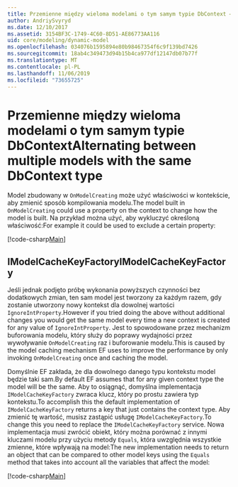 ```yaml
---
title: Przemienne między wieloma modelami o tym samym typie DbContext — EF Core
author: AndriySvyryd
ms.date: 12/10/2017
ms.assetid: 3154BF3C-1749-4C60-8D51-AE86773AA116
uid: core/modeling/dynamic-model
ms.openlocfilehash: 034076b1595894e80b98467354f6c9f139bd7426
ms.sourcegitcommit: 18ab4c349473d94b15b4ca977df12147db07b77f
ms.translationtype: MT
ms.contentlocale: pl-PL
ms.lasthandoff: 11/06/2019
ms.locfileid: "73655725"
---
```

# <a name="alternating-between-multiple-models-with-the-same-dbcontext-type"></a><span data-ttu-id="a6007-102">Przemienne między wieloma modelami o tym samym typie DbContext</span><span class="sxs-lookup"><span data-stu-id="a6007-102">Alternating between multiple models with the same DbContext type</span></span>

<span data-ttu-id="a6007-103">Model zbudowany w `OnModelCreating` może użyć właściwości w kontekście, aby zmienić sposób kompilowania modelu.</span><span class="sxs-lookup"><span data-stu-id="a6007-103">The model built in `OnModelCreating` could use a property on the context to change how the model is built.</span></span> <span data-ttu-id="a6007-104">Na przykład można użyć, aby wykluczyć określoną właściwość:</span><span class="sxs-lookup"><span data-stu-id="a6007-104">For example it could be used to exclude a certain property:</span></span>

[!code-csharp[Main](../../../samples/core/DynamicModel/DynamicContext.cs?name=Class)]

## <a name="imodelcachekeyfactory"></a><span data-ttu-id="a6007-105">IModelCacheKeyFactory</span><span class="sxs-lookup"><span data-stu-id="a6007-105">IModelCacheKeyFactory</span></span>

<span data-ttu-id="a6007-106">Jeśli jednak podjęto próbę wykonania powyższych czynności bez dodatkowych zmian, ten sam model jest tworzony za każdym razem, gdy zostanie utworzony nowy kontekst dla dowolnej wartości `IgnoreIntProperty`.</span><span class="sxs-lookup"><span data-stu-id="a6007-106">However if you tried doing the above without additional changes you would get the same model every time a new context is created for any value of `IgnoreIntProperty`.</span></span> <span data-ttu-id="a6007-107">Jest to spowodowane przez mechanizm buforowania modelu, który służy do poprawy wydajności przez wywoływanie `OnModelCreating` raz i buforowanie modelu.</span><span class="sxs-lookup"><span data-stu-id="a6007-107">This is caused by the model caching mechanism EF uses to improve the performance by only invoking `OnModelCreating` once and caching the model.</span></span>

<span data-ttu-id="a6007-108">Domyślnie EF zakłada, że dla dowolnego danego typu kontekstu model będzie taki sam.</span><span class="sxs-lookup"><span data-stu-id="a6007-108">By default EF assumes that for any given context type the model will be the same.</span></span> <span data-ttu-id="a6007-109">Aby to osiągnąć, domyślna implementacja `IModelCacheKeyFactory` zwraca klucz, który po prostu zawiera typ kontekstu.</span><span class="sxs-lookup"><span data-stu-id="a6007-109">To accomplish this the default implementation of `IModelCacheKeyFactory` returns a key that just contains the context type.</span></span> <span data-ttu-id="a6007-110">Aby zmienić tę wartość, musisz zastąpić usługę `IModelCacheKeyFactory`.</span><span class="sxs-lookup"><span data-stu-id="a6007-110">To change this you need to replace the `IModelCacheKeyFactory` service.</span></span> <span data-ttu-id="a6007-111">Nowa implementacja musi zwrócić obiekt, który można porównać z innymi kluczami modelu przy użyciu metody `Equals`, która uwzględnia wszystkie zmienne, które wpływają na model:</span><span class="sxs-lookup"><span data-stu-id="a6007-111">The new implementation needs to return an object that can be compared to other model keys using the `Equals` method that takes into account all the variables that affect the model:</span></span>

[!code-csharp[Main](../../../samples/core/DynamicModel/DynamicModelCacheKeyFactory.cs?name=Class)]
